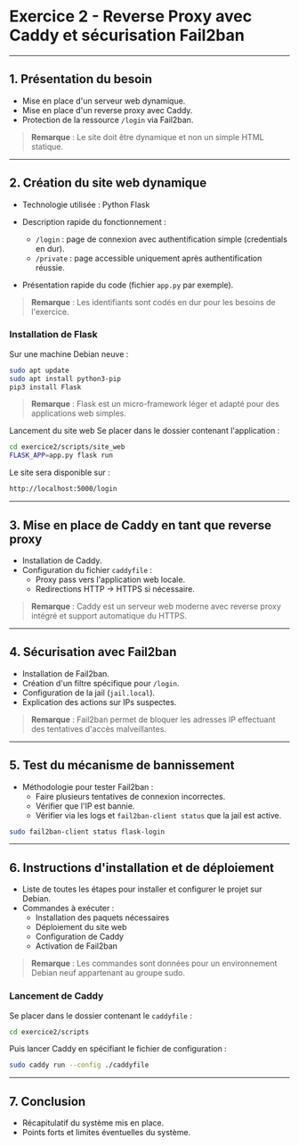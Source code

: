 # Exercice 2 - Reverse Proxy avec Caddy et sécurisation Fail2ban

---

## 1. Présentation du besoin

- Mise en place d'un serveur web dynamique.
- Mise en place d'un reverse proxy avec Caddy.
- Protection de la ressource `/login` via Fail2ban.

> **Remarque** : Le site doit être dynamique et non un simple HTML statique.

---

## 2. Création du site web dynamique

- Technologie utilisée : Python Flask
- Description rapide du fonctionnement :
  - `/login` : page de connexion avec authentification simple (credentials en dur).
  - `/private` : page accessible uniquement après authentification réussie.

- Présentation rapide du code (fichier `app.py` par exemple).

> **Remarque** : Les identifiants sont codés en dur pour les besoins de l'exercice.

### Installation de Flask

Sur une machine Debian neuve :

```bash
sudo apt update
sudo apt install python3-pip
pip3 install Flask
```

> **Remarque** : Flask est un micro-framework léger et adapté pour des applications web simples.


Lancement du site web
Se placer dans le dossier contenant l'application :

```bash
cd exercice2/scripts/site_web
FLASK_APP=app.py flask run
```


Le site sera disponible sur :
```bash
http://localhost:5000/login
```


---

## 3. Mise en place de Caddy en tant que reverse proxy

- Installation de Caddy.
- Configuration du fichier `caddyfile` :
  - Proxy pass vers l'application web locale.
  - Redirections HTTP → HTTPS si nécessaire.

> **Remarque** : Caddy est un serveur web moderne avec reverse proxy intégré et support automatique du HTTPS.

---

## 4. Sécurisation avec Fail2ban

- Installation de Fail2ban.
- Création d'un filtre spécifique pour `/login`.
- Configuration de la jail (`jail.local`).
- Explication des actions sur IPs suspectes.

> **Remarque** : Fail2ban permet de bloquer les adresses IP effectuant des tentatives d'accès malveillantes.

---

## 5. Test du mécanisme de bannissement

- Méthodologie pour tester Fail2ban :
  - Faire plusieurs tentatives de connexion incorrectes.
  - Vérifier que l'IP est bannie.
  - Vérifier via les logs et `fail2ban-client status` que la jail est active.

```bash
sudo fail2ban-client status flask-login
```

---

## 6. Instructions d'installation et de déploiement

- Liste de toutes les étapes pour installer et configurer le projet sur Debian.
- Commandes à exécuter :
  - Installation des paquets nécessaires
  - Déploiement du site web
  - Configuration de Caddy
  - Activation de Fail2ban

> **Remarque** : Les commandes sont données pour un environnement Debian neuf appartenant au groupe sudo.

### Lancement de Caddy

Se placer dans le dossier contenant le `caddyfile` :

```bash
cd exercice2/scripts
```
Puis lancer Caddy en spécifiant le fichier de configuration :

```bash
sudo caddy run --config ./caddyfile
```
---

## 7. Conclusion

- Récapitulatif du système mis en place.
- Points forts et limites éventuelles du système.

